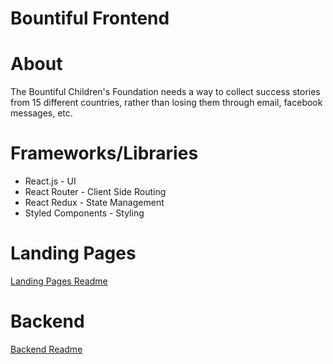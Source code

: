 # Bountiful Frontend

# About
The Bountiful Children's Foundation needs a way to collect success stories from 15 different countries, rather than losing them through email, facebook messages, etc.

# Frameworks/Libraries
- React.js - UI
- React Router - Client Side Routing
- React Redux - State Management
- Styled Components - Styling

# Landing Pages
[Landing Pages Readme](https://github.com/coordinator-storytelling/landing-pages)
# Backend
[Backend Readme](https://github.com/coordinator-storytelling/backend)
